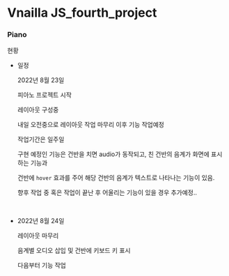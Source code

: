 <h1>Vnailla JS_fourth_project</h1>

<h3>Piano</h3>

현황

* 일정

  2022년 8월 23일 

  피아노 프로젝트 시작<br>

  레이아웃 구성중 <br>

  내일 오전중으로 레이아웃 작업 마무리 이후 기능 작업예정 <br>

  작업기간은 일주일 <br>

  구현 예정인 기능은 건반을 치면 audio가 동작되고, 친 건반의 음계가 화면에 표시하는 기능과<br>

  건반에 `hover` 효과를 주어 해당 건반의 음계가 텍스트로 나타나는 기능이 있음.<br>

  향후 작업 중 혹은 작업이 끝난 후 어울리는 기능이 있을 경우 추가예정..  <br>

  <br>

* 2022년 8월 24일 

  레이아웃 마무리<br>

  음계별 오디오 삽입 및 건반에 키보드 키 표시<br>

  다음부터 기능 작업<br>

  